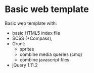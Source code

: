 # Basic web template
Basic web template with:
- basic HTML5 index file
- SCSS (+Compass),
- Grunt:
  - sprites
  - combine media queries (cmq) 
  - combine javascript files
- jQuery 1.11.2
